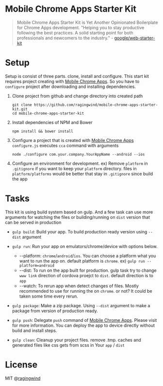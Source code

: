 # Mobile Chrome Apps Starter Kit

> Mobile Chrome Apps Starter Kit is Yet Another Opinionated Boilerplate for Chrome Apps development. "Helping you to stay productive following the best practices. A solid starting point for both professionals and newcomers to the industry." - [google/web-starter-kit](http://goo.gl/YNV3lb)

# Setup

Setup is consist of three parts. clone, install and configure. This start kit requires project creating with [Mobile Chrome Apps](http://goo.gl/nU5O6U). So you have to `configure` project after downloading and installing dependencies.

1. Clone project from github and change directory into created path
    
    ```
    git clone https://github.com/ragingwind/mobile-chrome-apps-starter-kit.git 
    cd mobile-chrome-apps-starter-kit
    ```

2. Install dependencies of NPM and Bower

    ```
    npm install && bower install
    ```

3. Configure a project that is created with [Mobile Chrome Apps](http://goo.gl/nU5O6U) `configure.js` executes `cca` command with arguments

    ```
    node ./configure com.your.company.YourAppName --android --ios
    ```

4. Configure an environment for development. ex) Remove `platform` in `.gitignore`  if you want to keep your `platform` directory. files in `platform/platforms` would be better that stay in `.gitignore` since build the app

# Tasks

This kit is using build system based on gulp. And a few task can use more arguments for watching the files or building/running on `dist` version that can be served in production

- `gulp build`: Build your app. To build production ready version using `--dist` argument
- `gulp run`: Run your app on emulators/chrome/device with options below.
  - --platform: `chrome`/`android`/`ios`. You can choose a platform what you want to run the app on. default platform is `chrome`. ex) ```gulp run --platform=android```
  - --dist: To run on the app built for production. gulp task try to change `www link` direction of cordova proejct to `dist`. default direction is to `app`
  - --watch: To rerun app when detect changes of files. Mostly recommended to use for running the on `chrome`. or not? It could be taken some time every rerun.
- `gulp package`: Make a zip package. Using `--dist` argument to make a package from version of production ready.

- `gulp push`: Delegate `push` command of [Mobile Chrome Apps](http://goo.gl/nU5O6U). Please visit for more information. You can deploy the app to device directly without build and install steps.

- `gulp clean`: Cleanup your project files. remove .tmp. caches and generated files like css gets from scss in Your `app` / `dist`

# License

MIT @[ragingwind](http://ragingwind.me)
